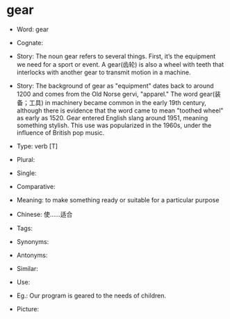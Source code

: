 # gear

- Word: gear
- Cognate: 
- Story: The noun gear refers to several things. First, it’s the equipment we need for a sport or event. A gear(齿轮) is also a wheel with teeth that interlocks with another gear to transmit motion in a machine.
- Story: The background of gear as "equipment" dates back to around 1200 and comes from the Old Norse gervi, "apparel." The word gear(装备；工具) in machinery became common in the early 19th century, although there is evidence that the word came to mean "toothed wheel" as early as 1520. Gear entered English slang around 1951, meaning something stylish. This use was popularized in the 1960s, under the influence of British pop music.

- Type: verb [T]
- Plural: 
- Single: 
- Comparative: 
- Meaning: to make something ready or suitable for a particular purpose
- Chinese: 使……适合
- Tags: 
- Synonyms: 
- Antonyms: 
- Similar: 
- Use: 
- Eg.: Our program is geared to the needs of children.
- Picture: 

